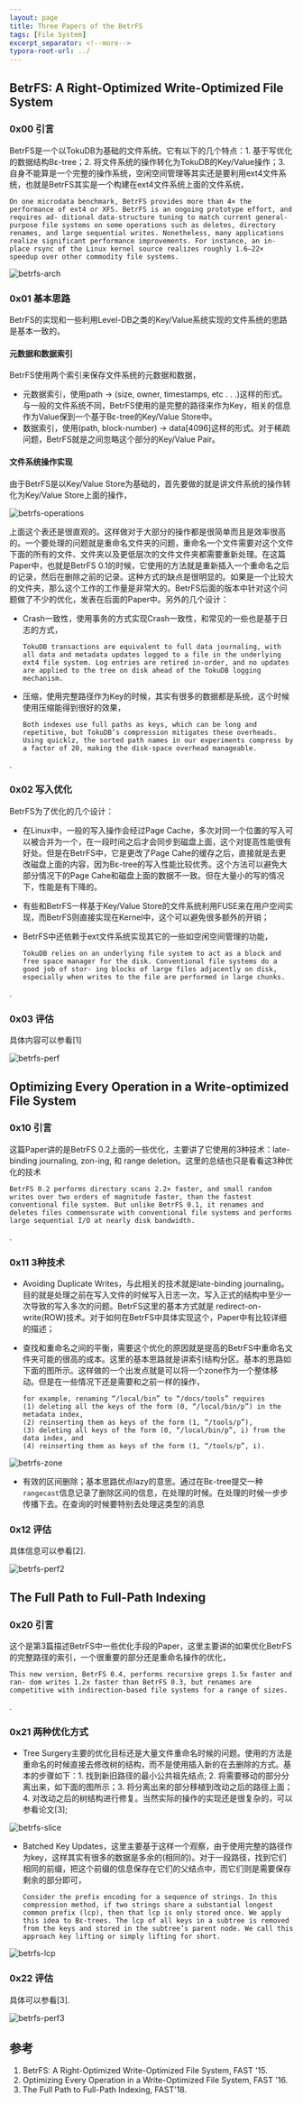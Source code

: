 ```yaml
---
layout: page
title: Three Papers of the BetrFS
tags: [File System]
excerpt_separator: <!--more-->
typora-root-url: ../
---
```


## BetrFS: A Right-Optimized Write-Optimized File System

### 0x00 引言

 BetrFS是一个以TokuDB为基础的文件系统。它有以下的几个特点：1. 基于写优化的数据结构Bε-tree；2. 将文件系统的操作转化为TokuDB的Key/Value操作；3. 自身不能算是一个完整的操作系统，空闲空间管理等其实还是要利用ext4文件系统，也就是BetrFS其实是一个构建在ext4文件系统上面的文件系统，

```
On one microdata benchmark, BetrFS provides more than 4× the performance of ext4 or XFS. BetrFS is an ongoing prototype effort, and requires ad- ditional data-structure tuning to match current general-purpose file systems on some operations such as deletes, directory renames, and large sequential writes. Nonetheless, many applications realize significant performance improvements. For instance, an in-place rsync of the Linux kernel source realizes roughly 1.6–22× speedup over other commodity file systems.
```

![betrfs-arch](/assets/img/betrfs-arch.png)

### 0x01 基本思路

 BetrFS的实现和一些利用Level-DB之类的Key/Value系统实现的文件系统的思路是基本一致的。

#### 元数据和数据索引

  BetrFS使用两个索引来保存文件系统的元数据和数据，

* 元数据索引，使用path → (size, owner, timestamps, etc . . .)这样的形式。与一般的文件系统不同，BetrFS使用的是完整的路径来作为Key，相关的信息作为Value保到一个基于Bε-tree的Key/Value Store中。
* 数据索引，使用(path, block-number) → data[4096]这样的形式。对于稀疏问题，BetrFS就是之间忽略这个部分的Key/Value Pair。

#### 文件系统操作实现

   由于BetrFS是以Key/Value Store为基础的，首先要做的就是讲文件系统的操作转化为Key/Value Store上面的操作，

![betrfs-operations](/assets/img/betrfs-operations.png)

 上面这个表还是很直观的。这样做对于大部分的操作都是很简单而且是效率很高的。一个要处理的问题就是重命名文件夹的问题，重命名一个文件需要对这个文件下面的所有的文件、文件夹以及更低层次的文件文件夹都需要重新处理。在这篇Paper中，也就是BetrFS 0.1的时候，它使用的方法就是重新插入一个重命名之后的记录，然后在删除之前的记录。这种方式的缺点是很明显的。如果是一个比较大的文件夹，那么这个工作的工作量是非常大的。BetrFS后面的版本中针对这个问题做了不少的优化，发表在后面的Paper中。另外的几个设计：

* Crash一致性，使用事务的方式实现Crash一致性，和常见的一些也是基于日志的方式，

  ```
  TokuDB transactions are equivalent to full data journaling, with all data and metadata updates logged to a file in the underlying ext4 file system. Log entries are retired in-order, and no updates are applied to the tree on disk ahead of the TokuDB logging mechanism. 
  ```

* 压缩，使用完整路径作为Key的时候，其实有很多的数据都是系统，这个时候使用压缩能得到很好的效果，

  ```
  Both indexes use full paths as keys, which can be long and repetitive, but TokuDB’s compression mitigates these overheads. Using quicklz, the sorted path names in our experiments compress by a factor of 20, making the disk-space overhead manageable.
  ```

.

### 0x02 写入优化

  BetrFS为了优化的几个设计：

* 在Linux中，一般的写入操作会经过Page Cache，多次对同一个位置的写入可以被合并为一个，在一段时间之后才会同步到磁盘上面，这个对提高性能很有好处。但是在BetrFS中，它是更改了Page Cahe的缓存之后，直接就是去更改磁盘上面的内容，因为Bε-tree的写入性能比较优秀。这个方法可以避免大部分情况下的Page Cahe和磁盘上面的数据不一致。但在大量小的写的情况下，性能是有下降的。

* 有些和BetrFS一样基于Key/Value Store的文件系统利用FUSE来在用户空间实现，而BetrFS则直接实现在Kernel中，这个可以避免很多额外的开销；

* BetrFS中还依赖于ext文件系统实现其它的一些如空闲空间管理的功能，

  ```
  TokuDB relies on an underlying file system to act as a block and free space manager for the disk. Conventional file systems do a good job of stor- ing blocks of large files adjacently on disk, especially when writes to the file are performed in large chunks.
  ```

.

### 0x03 评估

具体内容可以参看[1]

![betrfs-perf](/assets/img/betrfs-perf.png) 

## Optimizing Every Operation in a Write-optimized File System 

### 0x10 引言

 这篇Paper讲的是BetrFS 0.2上面的一些优化，主要讲了它使用的3种技术：late-binding journaling, zon-ing, 和 range deletion。这里的总结也只是看看这3种优化的技术

```
BetrFS 0.2 performs directory scans 2.2× faster, and small random writes over two orders of magnitude faster, than the fastest conventional file system. But unlike BetrFS 0.1, it renames and deletes files commensurate with conventional file systems and performs large sequential I/O at nearly disk bandwidth.
```

.

### 0x11 3种技术

* Avoiding Duplicate Writes，与此相关的技术就是late-binding journaling。目的就是处理之前在写入文件的时候写入日志一次，写入正式的结构中至少一次导致的写入多次的问题。BetrFS这里的基本方式就是 redirect-on-write(ROW)技术。对于如何在BetrFS中具体实现这个，Paper中有比较详细的描述；

* 查找和重命名之间的平衡，需要这个优化的原因就是提高的BetrFS中重命名文件夹可能的很高的成本。这里的基本思路就是讲索引结构分区。基本的思路如下面的图所示。这样做的一个出发点就是可以将一个zone作为一个整体移动。但是在一些情况下还是需要和之前一样的操作，

  ```
  for example, renaming “/local/bin” to “/docs/tools” requires 
  (1) deleting all the keys of the form (0, “/local/bin/p”) in the metadata index, 
  (2) reinserting them as keys of the form (1, “/tools/p”), 
  (3) deleting all keys of the form (0, “/local/bin/p”, i) from the data index, and 
  (4) reinserting them as keys of the form (1, “/tools/p”, i).
  ```


![betrfs-zone](/assets/img/betrfs-zone.png)

* 有效的区间删除；基本思路优点lazy的意思。通过在Bε-tree提交一种`rangecast`信息记录了删除区间的信息，在处理的时候。在处理的时候一步步传播下去。在查询的时候要特别去处理这类型的消息

### 0x12 评估

 具体信息可以参看[2].

![betrfs-perf2](/assets/img/betrfs-perf2.png)

## The Full Path to Full-Path Indexing

### 0x20 引言

  这个是第3篇描述BetrFS中一些优化手段的Paper，这里主要讲的如果优化BetrFS的完整路径的索引，一个很重要的部分还是重命名操作的优化，

```
This new version, BetrFS 0.4, performs recursive greps 1.5x faster and ran- dom writes 1.2x faster than BetrFS 0.3, but renames are competitive with indirection-based file systems for a range of sizes. 
```

.

### 0x21 两种优化方式

* Tree Surgery主要的优化目标还是大量文件重命名时候的问题。使用的方法是重命名的时候直接去修改树的结构，而不是使用插入新的在去删除的方式。基本的步骤如下：1. 找到新旧路径的最小公共祖先结点; 2. 将需要移动的部分分离出来，如下面的图所示；3. 将分离出来的部分移植到改动之后的路径上面；4. 对改动之后的树结构进行修复。当然实际的操作的实现还是很复杂的，可以参看论文[3];

![betrfs-slice](/assets/img/betrfs-slice.png)

* Batched Key Updates，这里主要基于这样一个观察，由于使用完整的路径作为key，这样其实有很多的数据是多余的(相同的)。对于一段路径，找到它们相同的前缀，把这个前缀的信息保存在它们的父结点中，而它们则是需要保存剩余的部分即可，

  ```
  Consider the prefix encoding for a sequence of strings. In this compression method, if two strings share a substantial longest common prefix (lcp), then that lcp is only stored once. We apply this idea to Bε-trees. The lcp of all keys in a subtree is removed from the keys and stored in the subtree’s parent node. We call this approach key lifting or simply lifting for short.
  ```

![betrfs-lcp](/assets/img/betrfs-lcp.png)

### 0x22 评估

 具体可以参看[3].

![betrfs-perf3](/assets/img/betrfs-perf3.png)

## 参考

1. BetrFS: A Right-Optimized Write-Optimized File System, FAST '15.
2. Optimizing Every Operation in a Write-Optimized File System, FAST '16.
3. The Full Path to Full-Path Indexing, FAST'18.

